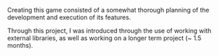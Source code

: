 Creating this game consisted of a somewhat thorough planning of the development and execution of its features.

Through this project, I was introduced through the use of working with external libraries, as well as working on a longer term project (~ 1.5 months).
